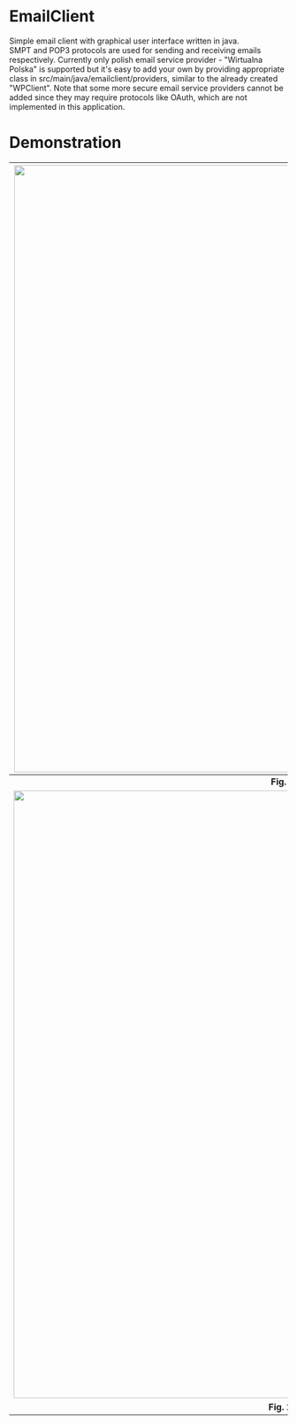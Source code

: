 # EmailClient
Simple email client with graphical user interface written in java.<br/>
SMPT and POP3 protocols are used for sending and receiving emails respectively. Currently only polish email service provider - "Wirtualna Polska" is supported but it's easy to add your own by providing appropriate class in src/main/java/emailclient/providers, similar to the already created "WPClient". Note that some more secure email service providers cannot be added since they may require protocols like OAuth, which are not implemented in this application.

# Demonstration
|<img width="1096" alt="screenshot1" src="https://github.com/TymoteuszPilarz/email-client/assets/122737837/d57c8097-046e-4deb-a2d2-c6343a724699">|
|:--:|
|<b>Fig. 1 Sign in window </b>|
|<img width="1097" alt="screenshot2" src="https://github.com/TymoteuszPilarz/email-client/assets/122737837/408e31f2-bfe5-463a-a159-7b3e73b2a535">|
|<b>Fig. 2 Mailbox window </b>|
